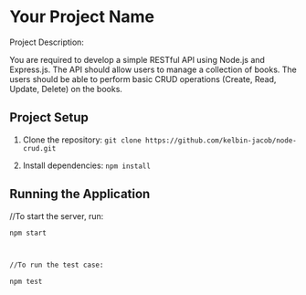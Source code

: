 # Your Project Name

Project Description:

You are required to develop a simple RESTful API using Node.js and Express.js. The API
should allow users to manage a collection of books. The users should be able to perform
basic CRUD operations (Create, Read, Update, Delete) on the books.

## Project Setup

1. Clone the repository: `git clone https://github.com/kelbin-jacob/node-crud.git`

2. Install dependencies: `npm install`

## Running the Application

//To start the server, run:

```bash
npm start



//To run the test case:

npm test

